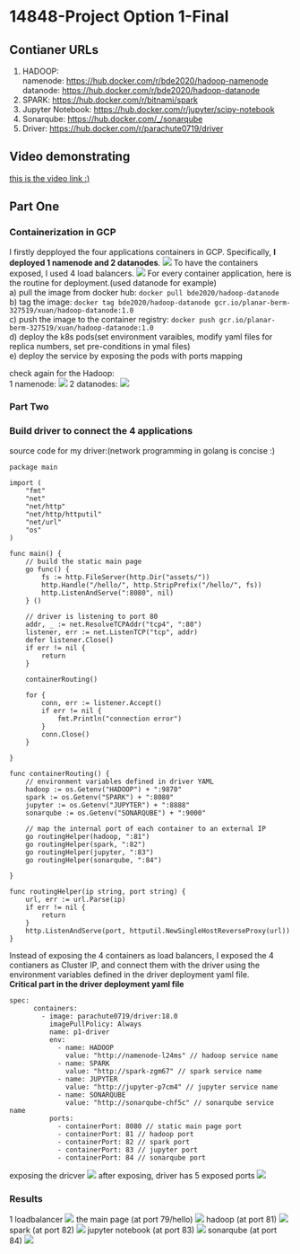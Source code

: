 # 14848-Project Option 1-Final

## Contianer URLs
1. HADOOP: <br>
namenode: https://hub.docker.com/r/bde2020/hadoop-namenode<br>
datanode: https://hub.docker.com/r/bde2020/hadoop-datanode<br>
2. SPARK: https://hub.docker.com/r/bitnami/spark
3. Jupyter Notebook: https://hub.docker.com/r/jupyter/scipy-notebook
4. Sonarqube: https://hub.docker.com/_/sonarqube
5. Driver: https://hub.docker.com/r/parachute0719/driver

## Video demonstrating
[this is the video link :)](https://youtu.be/y-xqMuPL0RY)

## Part One
### Containerization in GCP
I firstly depployed the four applications containers in GCP. Specifically, **I deployed 1 namenode and 2 datanodes**.
![](https://github.com/Parachute-CMU/14848-project-final/blob/master/final/screenshots/step1/pods%20for%204%20containers.png)
To have the containers exposed, I used 4 load balancers.
![](https://github.com/Parachute-CMU/14848-project-final/blob/master/final/screenshots/step1/4%20load%20balancers.png)
For every container application, here is the routine for deployment.(used datanode for example)<br>
a) pull the image from docker hub: `docker pull bde2020/hadoop-datanode`<br>
b) tag the image: `docker tag bde2020/hadoop-datanode gcr.io/planar-berm-327519/xuan/hadoop-datanode:1.0`<br>
c) push the image to the container registry: `docker push gcr.io/planar-berm-327519/xuan/hadoop-datanode:1.0`<br>
d) deploy the k8s pods(set environment varaibles, modify yaml files for replica numbers, set pre-conditions in ymal files)<br>
e) deploy the service by exposing the pods with ports mapping<br>

check again for the Hadoop:<br>
1 namenode:
![](https://github.com/Parachute-CMU/14848-project-final/blob/master/final/screenshots/step1/1%20namenode.png)
2 datanodes:
![](https://github.com/Parachute-CMU/14848-project-final/blob/master/final/screenshots/step1/2%20datanodes.png)

### Part Two
### Build driver to connect the 4 applications
source code for my driver:(network programming in golang is concise :)
```golang
package main

import (
	"fmt"
	"net"
	"net/http"
	"net/http/httputil"
	"net/url"
	"os"
)

func main() {
	// build the static main page
	go func() {
		fs := http.FileServer(http.Dir("assets/"))
		http.Handle("/hello/", http.StripPrefix("/hello/", fs))
		http.ListenAndServe(":8080", nil)
	} ()

	// driver is listening to port 80
	addr, _ := net.ResolveTCPAddr("tcp4", ":80")
	listener, err := net.ListenTCP("tcp", addr)
	defer listener.Close()
	if err != nil {
		return
	}

	containerRouting()

	for {
		conn, err := listener.Accept()
		if err != nil {
			fmt.Println("connection error")
		}
		conn.Close()
	}

}

func containerRouting() {
	// environment variables defined in driver YAML
	hadoop := os.Getenv("HADOOP") + ":9870"
	spark := os.Getenv("SPARK") + ":8080"
	jupyter := os.Getenv("JUPYTER") + ":8888"
	sonarqube := os.Getenv("SONARQUBE") + ":9000"

	// map the internal port of each container to an external IP
	go routingHelper(hadoop, ":81")
	go routingHelper(spark, ":82")
	go routingHelper(jupyter, ":83")
	go routingHelper(sonarqube, ":84")

}

func routingHelper(ip string, port string) {
	url, err := url.Parse(ip)
	if err != nil {
		return
	}
	http.ListenAndServe(port, httputil.NewSingleHostReverseProxy(url))
}
```
Instead of exposing the 4 containers as load balancers, I exposed the 4 contianers as Cluster IP, 
and connect them with the driver using the environment variables defined in the driver deployment yaml file.<br>
**Critical part in the driver deployment yaml file**
```
spec:
      containers:
        - image: parachute0719/driver:18.0
          imagePullPolicy: Always
          name: p1-driver
          env:
            - name: HADOOP
              value: "http://namenode-l24ms" // hadoop service name
            - name: SPARK
              value: "http://spark-zgm67" // spark service name
            - name: JUPYTER
              value: "http://jupyter-p7cm4" // jupyter service name
            - name: SONARQUBE
              value: "http://sonarqube-chf5c" // sonarqube service name
          ports:
            - containerPort: 8080 // static main page port
            - containerPort: 81 // hadoop port
            - containerPort: 82 // spark port
            - containerPort: 83 // jupyter port
            - containerPort: 84 // sonarqube port
```
exposing the dricver
![](https://github.com/Parachute-CMU/14848-project-final/blob/master/final/screenshots/step2/how%20to%20expose%20driver.png)
after exposing, driver has 5 exposed ports
![](https://github.com/Parachute-CMU/14848-project-final/blob/master/final/screenshots/step2/driver.png)
### Results
1 loadbalancer
![](https://github.com/Parachute-CMU/14848-project-final/blob/master/final/screenshots/step2/1%20load%20balancer.png)
the main page (at port 79/hello)
![](https://github.com/Parachute-CMU/14848-project-final/blob/master/final/screenshots/step2/mainpage79.png)
hadoop (at port 81)
![](https://github.com/Parachute-CMU/14848-project-final/blob/master/final/screenshots/step2/hadoop81.png)
spark (at port 82)
![](https://github.com/Parachute-CMU/14848-project-final/blob/master/final/screenshots/step2/spark82.png)
jupyter notebook (at port 83)
![](https://github.com/Parachute-CMU/14848-project-final/blob/master/final/screenshots/step2/jupyter83.png)
sonarqube (at port 84)
![](https://github.com/Parachute-CMU/14848-project-final/blob/master/final/screenshots/step2/sonarqube84.png)

